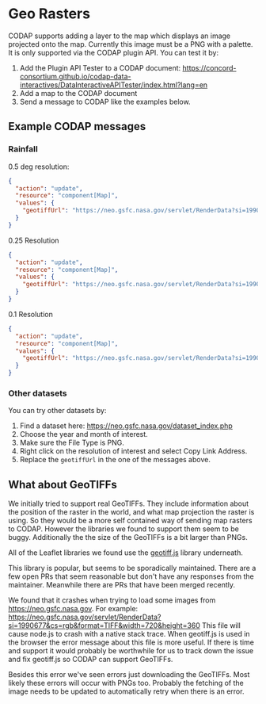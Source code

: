 # Geo Rasters
CODAP supports adding a layer to the map which displays an image projected onto the map. Currently this image must be a PNG with a palette. It is only supported via the CODAP plugin API. You can test it by:
1. Add the Plugin API Tester to a CODAP document:
https://concord-consortium.github.io/codap-data-interactives/DataInteractiveAPITester/index.html?lang=en
2. Add a map to the CODAP document
3. Send a message to CODAP like the examples below.

## Example CODAP messages

### Rainfall

0.5 deg resolution:
```json
{
  "action": "update",
  "resource": "component[Map]",
  "values": {
    "geotiffUrl": "https://neo.gsfc.nasa.gov/servlet/RenderData?si=1990677&cs=rgb&format=PNG&width=720&height=360"
  }
}
```

0.25 Resolution
```json
{
  "action": "update",
  "resource": "component[Map]",
  "values": {
    "geotiffUrl": "https://neo.gsfc.nasa.gov/servlet/RenderData?si=1990677&cs=rgb&format=PNG&width=1440&height=720"
  }
}
```

0.1 Resolution
```json
{
  "action": "update",
  "resource": "component[Map]",
  "values": {
    "geotiffUrl": "https://neo.gsfc.nasa.gov/servlet/RenderData?si=1990677&cs=rgb&format=PNG&width=3600&height=1800"
  }
}
```

### Other datasets
You can try other datasets by:
1. Find a dataset here: https://neo.gsfc.nasa.gov/dataset_index.php
2. Choose the year and month of interest.
3. Make sure the File Type is PNG.
4. Right click on the resolution of interest and select Copy Link Address.
5. Replace the `geotiffUrl` in the one of the messages above.

## What about GeoTIFFs
We initially tried to support real GeoTIFFs. They include information about the position of the raster in the world, and what map projection the raster is using. So they would be a more self contained way of sending map rasters to CODAP. However the libraries we found to support them seem to be buggy. Additionally the the size of the GeoTIFFs is a bit larger than PNGs.

All of the Leaflet libraries we found use the [geotiff.js](https://github.com/geotiffjs/geotiff.js) library underneath.

This library is popular, but seems to be sporadically maintained. There are a few open PRs that seem reasonable but don't have any responses from the maintainer. Meanwhile there are PRs that have been merged recently.

We found that it crashes when trying to load some images from https://neo.gsfc.nasa.gov. For example: https://neo.gsfc.nasa.gov/servlet/RenderData?si=1990677&cs=rgb&format=TIFF&width=720&height=360 This file will cause node.js to crash with a native stack trace. When geotiff.js is used in the browser the error message about this file is more useful. If there is time and support it would probably be worthwhile for us to track down the issue and fix geotiff.js so CODAP can support GeoTIFFs.

Besides this error we've seen errors just downloading the GeoTIFFs. Most likely these errors will occur with PNGs too. Probably the fetching of the image needs to be updated to automatically retry when there is an error.
